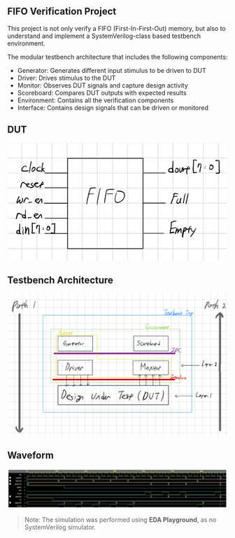 ## FIFO Verification Project

This project is not only verify a FIFO (First-In-First-Out) memory, but also to understand and implement a SystemVerilog-class based testbench environment. 

The modular testbench architecture that includes the following components:
- Generator: Generates different input stimulus to be driven to DUT
- Driver: Drives stimulus to the DUT
- Monitor: Observes DUT signals and capture design activity
- Scoreboard: Compares DUT outputs with expected results
- Environment: Contains all the verification components
- Interface: Contains design signals that can be driven or monitored

## DUT
![FIFO](doc/FIFO.png)

## Testbench Architecture
![Testbench_Architecture](doc/Testbench_Architecture.PNG)

## Waveform
![FIFO waveform](doc/FIFO_waveform.png)

> Note: The simulation was performed using **EDA Playground**, as no SystemVerilog simulator.
